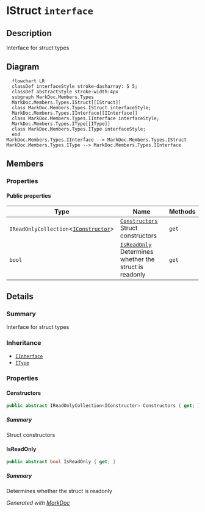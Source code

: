 # IStruct `interface`

## Description
Interface for struct types

## Diagram
```mermaid
  flowchart LR
  classDef interfaceStyle stroke-dasharray: 5 5;
  classDef abstractStyle stroke-width:4px
  subgraph MarkDoc.Members.Types
  MarkDoc.Members.Types.IStruct[[IStruct]]
  class MarkDoc.Members.Types.IStruct interfaceStyle;
  MarkDoc.Members.Types.IInterface[[IInterface]]
  class MarkDoc.Members.Types.IInterface interfaceStyle;
  MarkDoc.Members.Types.IType[[IType]]
  class MarkDoc.Members.Types.IType interfaceStyle;
  end
MarkDoc.Members.Types.IInterface --> MarkDoc.Members.Types.IStruct
MarkDoc.Members.Types.IType --> MarkDoc.Members.Types.IInterface
```

## Members
### Properties
#### Public  properties
| Type | Name | Methods |
| --- | --- | --- |
| `IReadOnlyCollection`&lt;[`IConstructor`](../members/IConstructor.md)&gt; | [`Constructors`](#constructors)<br>Struct constructors | `get` |
| `bool` | [`IsReadOnly`](#isreadonly)<br>Determines whether the struct is readonly | `get` |

## Details
### Summary
Interface for struct types

### Inheritance
 - [
`IInterface`
](./IInterface.md)
 - [
`IType`
](./IType.md)

### Properties
#### Constructors
```csharp
public abstract IReadOnlyCollection<IConstructor> Constructors { get; }
```
##### Summary
Struct constructors

#### IsReadOnly
```csharp
public abstract bool IsReadOnly { get; }
```
##### Summary
Determines whether the struct is readonly

*Generated with* [*MarkDoc*](https://github.com/hailstorm75/MarkDoc.Core)
